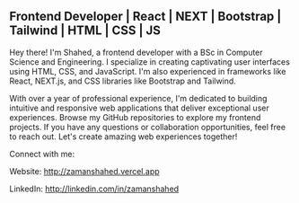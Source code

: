 ## Frontend Developer | React | NEXT | Bootstrap | Tailwind | HTML | CSS | JS

Hey there! I'm Shahed, a frontend developer with a BSc in Computer Science and Engineering. I specialize in creating captivating user interfaces using HTML, CSS, and JavaScript. I'm also experienced in frameworks like React, NEXT.js, and CSS libraries like Bootstrap and Tailwind.

With over a year of professional experience, I'm dedicated to building intuitive and responsive web applications that deliver exceptional user experiences. Browse my GitHub repositories to explore my frontend projects. If you have any questions or collaboration opportunities, feel free to reach out. Let's create amazing web experiences together!

Connect with me:

Website: http://zamanshahed.vercel.app

LinkedIn: http://linkedin.com/in/zamanshahed
